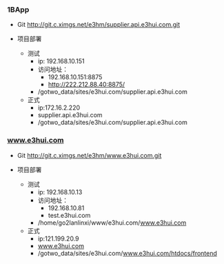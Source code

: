### 1BApp
- Git
    http://git.c.ximgs.net/e3hm/supplier.api.e3hui.com.git

- 项目部署
    - 测试
        - ip: 192.168.10.151
        - 访问地址： 
            - 192.168.10.151:8875
            - http://222.212.88.40:8875/
        - /gotwo_data/sites/e3hui.com/supplier.api.e3hui.com
    - 正式
        - ip:172.16.2.220
        - supplier.api.e3hui.com
        - /gotwo_data/sites/e3hui.com/supplier.api.e3hui.com

### www.e3hui.com
- Git
    http://git.c.ximgs.net/e3hm/www.e3hui.com.git

- 项目部署
    - 测试
        - ip: 192.168.10.13
        - 访问地址： 
            - 192.168.10.81
            - test.e3hui.com
        - /home/go2lanlinxi/www/e3hui.com/www.e3hui.com
    - 正式
        - ip:121.199.20.9
        - www.e3hui.com
        - /gotwo_data/sites/e3hui.com/www.e3hui.com/htdocs/frontend